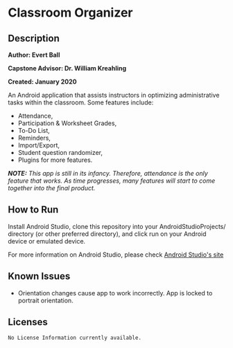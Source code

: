 # Classroom Organizer

## Description

**Author: Evert Ball**

**Capstone Advisor: Dr. William Kreahling**

**Created: January 2020**

An Android application that assists instructors in optimizing
administrative tasks within the classroom. Some features include:

* Attendance,
* Participation & Worksheet Grades,
* To-Do List,
* Reminders,
* Import/Export,
* Student question randomizer,
* Plugins for more features.
    
*__NOTE:__ This app is still in its infancy. Therefore, attendance is the only
feature that works. As time progresses, many features will start to come
together into the final product.*
    

## How to Run
   
   Install Android Studio, clone this repository into your 
   AndroidStudioProjects/ directory (or other preferred directory), and click
   run on your Android device or emulated device.
   
   For more information on Android Studio, please check 
   [Android Studio's site](https://developer.android.com/studio/)

## Known Issues

* Orientation changes cause app to work incorrectly. App is locked to portrait orientation.

## Licenses

    No License Information currently available.
